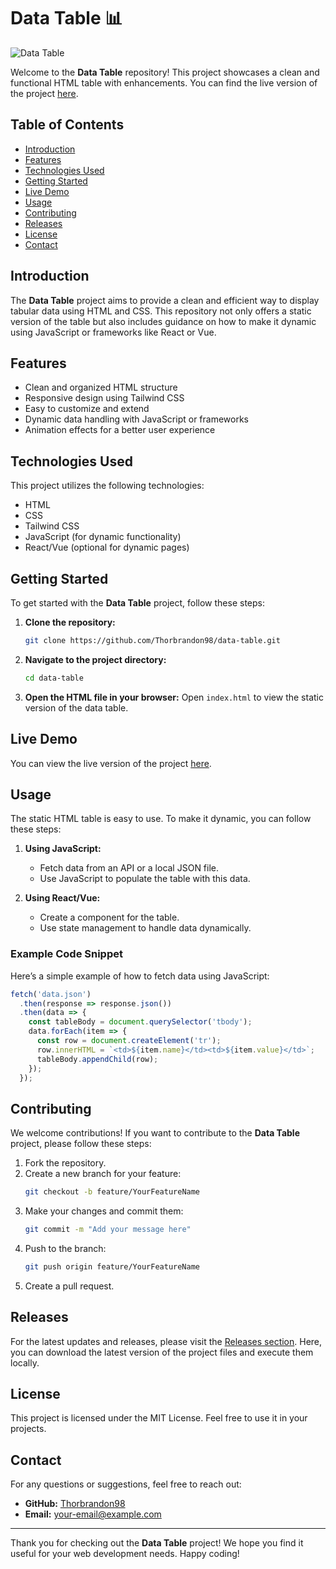 # Data Table 📊

![Data Table](https://img.shields.io/badge/Live%20Demo-Visit%20Here-brightgreen)

Welcome to the **Data Table** repository! This project showcases a clean and functional HTML table with enhancements. You can find the live version of the project [here](https://itzrahul-ai.github.io/data-table/). 

## Table of Contents
- [Introduction](#introduction)
- [Features](#features)
- [Technologies Used](#technologies-used)
- [Getting Started](#getting-started)
- [Live Demo](#live-demo)
- [Usage](#usage)
- [Contributing](#contributing)
- [Releases](#releases)
- [License](#license)
- [Contact](#contact)

## Introduction

The **Data Table** project aims to provide a clean and efficient way to display tabular data using HTML and CSS. This repository not only offers a static version of the table but also includes guidance on how to make it dynamic using JavaScript or frameworks like React or Vue. 

## Features

- Clean and organized HTML structure
- Responsive design using Tailwind CSS
- Easy to customize and extend
- Dynamic data handling with JavaScript or frameworks
- Animation effects for a better user experience

## Technologies Used

This project utilizes the following technologies:

- HTML
- CSS
- Tailwind CSS
- JavaScript (for dynamic functionality)
- React/Vue (optional for dynamic pages)

## Getting Started

To get started with the **Data Table** project, follow these steps:

1. **Clone the repository:**
   ```bash
   git clone https://github.com/Thorbrandon98/data-table.git
   ```
2. **Navigate to the project directory:**
   ```bash
   cd data-table
   ```
3. **Open the HTML file in your browser:**
   Open `index.html` to view the static version of the data table.

## Live Demo

You can view the live version of the project [here](https://itzrahul-ai.github.io/data-table/). 

## Usage

The static HTML table is easy to use. To make it dynamic, you can follow these steps:

1. **Using JavaScript:**
   - Fetch data from an API or a local JSON file.
   - Use JavaScript to populate the table with this data.

2. **Using React/Vue:**
   - Create a component for the table.
   - Use state management to handle data dynamically.

### Example Code Snippet

Here’s a simple example of how to fetch data using JavaScript:

```javascript
fetch('data.json')
  .then(response => response.json())
  .then(data => {
    const tableBody = document.querySelector('tbody');
    data.forEach(item => {
      const row = document.createElement('tr');
      row.innerHTML = `<td>${item.name}</td><td>${item.value}</td>`;
      tableBody.appendChild(row);
    });
  });
```

## Contributing

We welcome contributions! If you want to contribute to the **Data Table** project, please follow these steps:

1. Fork the repository.
2. Create a new branch for your feature:
   ```bash
   git checkout -b feature/YourFeatureName
   ```
3. Make your changes and commit them:
   ```bash
   git commit -m "Add your message here"
   ```
4. Push to the branch:
   ```bash
   git push origin feature/YourFeatureName
   ```
5. Create a pull request.

## Releases

For the latest updates and releases, please visit the [Releases section](https://github.com/Thorbrandon98/data-table/releases). Here, you can download the latest version of the project files and execute them locally.

## License

This project is licensed under the MIT License. Feel free to use it in your projects.

## Contact

For any questions or suggestions, feel free to reach out:

- **GitHub:** [Thorbrandon98](https://github.com/Thorbrandon98)
- **Email:** your-email@example.com

---

Thank you for checking out the **Data Table** project! We hope you find it useful for your web development needs. Happy coding!